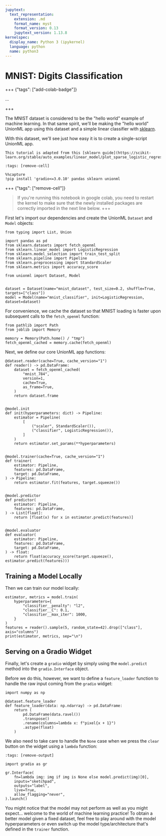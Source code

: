 ```yaml
---
jupytext:
  text_representation:
    extension: .md
    format_name: myst
    format_version: 0.13
    jupytext_version: 1.13.8
kernelspec:
  display_name: Python 3 (ipykernel)
  language: python
  name: python3
---
```


# MNIST: Digits Classification

+++ {"tags": ["add-colab-badge"]}

...

+++

The MNIST dataset is considered to be the "hello world" example of machine
learning. In that same spirit, we'll be making the "hello world" UnionML app
using this dataset and a simple linear classifier with
[sklearn](https://scikit-learn.org/stable/index.html).

With this dataset, we'll see just how easy it is to create a single-script UnionML app.

```{note}
This tutorial is adapted from this [sklearn guide](https://scikit-learn.org/stable/auto_examples/linear_model/plot_sparse_logistic_regression_mnist.html).
```

```{code-cell}
:tags: [remove-cell]

%%capture
!pip install 'gradio<=3.0.10' pandas sklearn unionml
```

+++ {"tags": ["remove-cell"]}
> If you're running this notebook in google colab, you need to restart the kernel to
> make sure that the newly installed packages are correctly imported in the next line below.
+++

First let's import our dependencies and create the UnionML `Dataset` and `Model`
objects:

```{code-cell} ipython3
from typing import List, Union

import pandas as pd
from sklearn.datasets import fetch_openml
from sklearn.linear_model import LogisticRegression
from sklearn.model_selection import train_test_split
from sklearn.pipeline import Pipeline
from sklearn.preprocessing import StandardScaler
from sklearn.metrics import accuracy_score

from unionml import Dataset, Model


dataset = Dataset(name="mnist_dataset", test_size=0.2, shuffle=True, targets=["class"])
model = Model(name="mnist_classifier", init=LogisticRegression, dataset=dataset)
```

For convenience, we cache the dataset so that MNIST loading is faster upon subsequent calls
to the `fetch_openml` function:

```{code-cell} ipython3
from pathlib import Path
from joblib import Memory

memory = Memory(Path.home() / "tmp")
fetch_openml_cached = memory.cache(fetch_openml)
```

Next, we define our core UnionML app functions:

```{code-cell} ipython3
@dataset.reader(cache=True, cache_version="1")
def reader() -> pd.DataFrame:
    dataset = fetch_openml_cached(
        "mnist_784",
        version=1,
        cache=True,
        as_frame=True,
    )
    return dataset.frame


@model.init
def init(hyperparameters: dict) -> Pipeline:
    estimator = Pipeline(
        [
            ("scaler", StandardScaler()),
            ("classifier", LogisticRegression()),
        ]
    )
    return estimator.set_params(**hyperparameters)


@model.trainer(cache=True, cache_version="1")
def trainer(
    estimator: Pipeline,
    features: pd.DataFrame,
    target: pd.DataFrame,
) -> Pipeline:
    return estimator.fit(features, target.squeeze())


@model.predictor
def predictor(
    estimator: Pipeline,
    features: pd.DataFrame,
) -> List[float]:
    return [float(x) for x in estimator.predict(features)]


@model.evaluator
def evaluator(
    estimator: Pipeline,
    features: pd.DataFrame,
    target: pd.DataFrame,
) -> float:
    return float(accuracy_score(target.squeeze(), estimator.predict(features)))
```

## Training a Model Locally

Then we can train our model locally:

```{code-cell} ipython3
estimator, metrics = model.train(
    hyperparameters={
        "classifier__penalty": "l2",
        "classifier__C": 0.1,
        "classifier__max_iter": 1000,
    }
)
features = reader().sample(5, random_state=42).drop(["class"], axis="columns")
print(estimator, metrics, sep="\n")
```

## Serving on a Gradio Widget

Finally, let's create a `gradio` widget by simply using the `model.predict` method into
the `gradio.Interface` object.

Before we do this, however, we want to define a `feature_loader` function to handle the raw input
coming from the `gradio` widget:

```{code-cell} ipython3
import numpy as np

@dataset.feature_loader
def feature_loader(data: np.ndarray) -> pd.DataFrame:
    return (
        pd.DataFrame(data.ravel())
        .transpose()
        .rename(columns=lambda x: f"pixel{x + 1}")
        .astype(float)
    )
```

We also need to take care to handle the `None` case when we press
the `clear` button on the widget using a `lambda` function:

```{code-cell} ipython3
:tags: [remove-output]

import gradio as gr

gr.Interface(
    fn=lambda img: img if img is None else model.predict(img)[0],
    inputs="sketchpad",
    outputs="label",
    live=True,
    allow_flagging="never",
).launch()
```

You might notice that the model may not perform as well as you might expect...
welcome to the world of machine learning practice! To obtain a better model given
a fixed dataset, feel free to play around with the model hyperparameters or even
switch up the model type/architecture that's defined in the `trainer` function.
